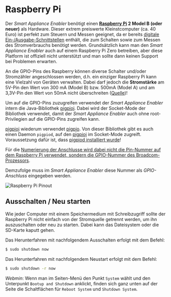 # Raspberry Pi
Der *Smart Appliance Enabler* benötigt einen **[Raspberry Pi](https://de.wikipedia.org/wiki/Raspberry_Pi) 2 Model B (oder neuer)** als Hardware. Dieser extrem preiswerte Kleinstcomputer (ca. 40 Euro) ist perfekt zum Steuern und Messen geeignet, da er bereits [digitale Ein-/Ausgabe-Schnittstellen](https://de.wikipedia.org/wiki/Raspberry_Pi#GPIO) enthält, die zum Schalten sowie zum Messen des Stromverbrauchs benötigt werden. Grundsätzlich kann man den *Smart Appliance Enabler* auch auf einem Raspberry Pi Zero betreiben, aber diese Platform ist offiziell nicht unterstützt und man sollte dann keinen Support bei Problemen erwarten.

An die GPIO-Pins des Raspberry können diverse Schalter und/oder Stromzähler angeschlossen werden, d.h. ein einziger Raspberry Pi kann eine Vielzahl von Geräten verwalten. Dabei darf jedoch die **Stromstärke** am 5V-Pin den Wert von 300 mA (Model B) bzw. 500mA (Model A) und am 3,3V-Pin den Wert von 50mA nicht überschreiten ([Quelle](http://elinux.org/RPi_Low-level_peripherals#General_Purpose_Input.2FOutput_.28GPIO.29))!

Um auf die GPIO-Pins zuzugreifen verwendet der *Smart Appliance Enabler* intern die Java-Bibliothek [pigpioj](https://github.com/mattjlewis/pigpioj). Dabei wird der Socket-Mode der Bibliothek verwendet, damit der *Smart Appliance Enabler* auch ohne root-Privilegien auf die GPIO-Pins zugreifen kann. 

[pigpioj](https://github.com/mattjlewis/pigpioj) wiederum verwendet [pigpio](https://abyz.me.uk/rpi/pigpio/). Von dieser Bibliothek gibt es auch einen Daemon `pigpiod`, auf den [pigpioj](https://github.com/mattjlewis/pigpioj) im Socket-Mode zugreift. Voraussetzung dafür ist, dass [pigpiod installiert wurde](InstallationManual_DE.md)!

Für die [Numerierung der Anschlusse wird dabei nicht die Pin-Nummer auf dem Raspberry Pi verwendet, sondern die GPIO-Nummer des Broadcom-Prozessors](https://raspberrypi.stackexchange.com/questions/12966/what-is-the-difference-between-board-and-bcm-for-gpio-pin-numbering).

Demzufolge muss im *Smart Appliance Enabler* diese Nummer als *GPIO-Anschluss* eingegeben werden.

![Raspberry Pi Pinout](../pics/raspberry-pi-15b.jpg)

## Ausschalten / Neu starten

Wie jeder Computer mit einem Speichermedium mit Schreibzugriff sollte der Raspberry Pi nicht einfach von der Stromquelle getrennt werden, um ihn auszuschalten oder neu zu starten. Dabei kann das Dateisystem oder die SD-Karte kaputt gehen.

Das Herunterfahren mit nachfolgendem Ausschalten erfolgt mit dem Befehl:

```bash
$ sudo shutdown now
```

Das Herunterfahren mit nachfolgendem Neustart erfolgt mit dem Befehl:

```bash
$ sudo shutdown -r now
```

*Webmin*: Wenn man im Seiten-Menü den Punkt `System` wählt und den Unterpunkt `Bootup and Shutdown` anklickt, finden sich ganz unten auf der Seite die Schaltflächen für `Reboot System` und `Shutdown System`.

